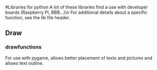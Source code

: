 #Libraries for python
A lot of these libraries find a use with developer boards (Raspberry Pi, BBB...)\n
For additional details about a specific function, see the lib file header.

## Draw 
### drawfunctions
For use with pygame, allows better placement of texts and pictures and allows text outline. 
